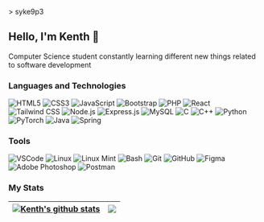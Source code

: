 \> syke9p3

## Hello, I'm Kenth 👋

Computer Science student constantly learning different new things related to software development


### Languages and Technologies
![HTML5](https://img.shields.io/badge/-HTML5-1d1f21?style=flat&logo=HTML5&logoColor=E34F26)
![CSS3](https://img.shields.io/badge/-CSS3-1d1f21?style=flat&logo=CSS3&logoColor=1572B6)
![JavaScript](https://img.shields.io/badge/-JavaScript-1d1f21?style=flat&logo=javascript)
![Bootstrap](https://img.shields.io/badge/-Bootstrap-1d1f21?style=flat&logo=bootstrap&logoColor=563D7C)
![PHP](https://img.shields.io/badge/-PHP-1d1f21?style=flat&logo=php&logoColor=777BB4)
![React](https://img.shields.io/badge/-React-1d1f21?style=flat&logo=react&logoColor=61DAFB)
![Tailwind CSS](https://img.shields.io/badge/-Tailwind_CSS-1d1f21?style=flat&logo=tailwind-css&logoColor=38B2AC)
![Node.js](https://img.shields.io/badge/-Node.js-1d1f21?style=flat&logo=node.js)
![Express.js](https://img.shields.io/badge/-Express.js-1d1f21?style=flat&logo=express)
![MySQL](https://img.shields.io/badge/-MySQL-1d1f21?style=flat&logo=mysql)
![C](https://img.shields.io/badge/-C-1d1f21?style=flat&logo=c)
![C++](https://img.shields.io/badge/-C++-1d1f21?style=flat&logo=c%2B%2B&logoColor=00599C)
![Python](https://img.shields.io/badge/-Python-1d1f21?style=flat&logo=python&logoColor=3776AB)
![PyTorch](https://img.shields.io/badge/-PyTorch-1d1f21?style=flat&logo=pytorch&logoColor=EE4C2C)
![Java](https://img.shields.io/badge/-Java-1d1f21?style=flat&logo=java&logoColor=007396)
![Spring](https://img.shields.io/badge/-Spring-1d1f21?style=flat&logo=spring&logoColor=6DB33F)





### Tools
![VSCode](https://img.shields.io/badge/-Visual%20Studio%20Code-1d1f21?style=flat&logo=Visual-Studio-Code&logoColor=007ACC)
![Linux](https://img.shields.io/badge/-Linux-1d1f21?style=flat&logo=Linux&logoColor=FCC624)
![Linux Mint](https://img.shields.io/badge/-Linux%20Mint-1d1f21?style=flat&logo=linuxmint&logoColor=#87CF3E)
![Bash](https://img.shields.io/badge/-GNU%20Bash-1d1f21?style=flat&logo=GNU-Bash&logoColor=4EAA25)
![Git](https://img.shields.io/badge/-Git-1d1f21?style=flat&logo=Git&logoColor=F05032)
![GitHub](https://img.shields.io/badge/-GitHub-1d1f21?style=flat&logo=GitHub&logoColor=ffffff)
![Figma](https://img.shields.io/badge/-Figma-1d1f21?style=flat&logo=Figma&logoColor=F24E1E)
![Adobe Photoshop](https://img.shields.io/badge/-Adobe%20Photoshop-1d1f21?style=flat&logo=Adobe%20Photoshop&logoColor=#31A8FF)
![Postman](https://img.shields.io/badge/-Postman-1d1f21?style=flat&logo=Postman&logoColor=FF6C37)
### My Stats


| <a href="https://github.com/anuraghazra/github-readme-stats"><img align="center" src="https://github-readme-stats.vercel.app/api?username=syke9p3&show_icons=true&include_all_commits=true&theme=tokyonight&hide_border=true" alt="Kenth's github stats" /></a> | <a href="https://github.com/anuraghazra/github-readme-stats"><img align="center" src="https://github-readme-stats.vercel.app/api/top-langs/?username=syke9p3&layout=compact&theme=tokyonight&hide_border=true" /></a> |
| ------------- | ------------- |


<!--
**syke9p3/syke9p3** is a ✨ _special_ ✨ repository because its `README.md` (this file) appears on your GitHub profile.

Here are some ideas to get you started:

- 🔭 I’m currently working on ...
- 🌱 I’m currently learning ...
- 👯 I’m looking to collaborate on ...
- 🤔 I’m looking for help with ...
- 💬 Ask me about ...
- 📫 How to reach me: ...
- 😄 Pronouns: ...
- ⚡ Fun fact: ...
-->
